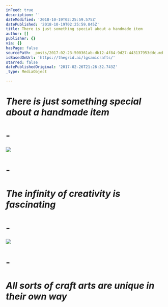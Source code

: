 ```yaml
---
inFeed: true
description: ''
dateModified: '2018-10-19T02:25:59.575Z'
datePublished: '2018-10-19T02:25:59.845Z'
title: There is just something special about a handmade item
author: []
publisher: {}
via: {}
hasPage: false
sourcePath: _posts/2017-02-23-500361ab-db12-4f84-9d27-443137953ddc.md
isBasedOnUrl: 'https://thegrid.ai/lgsamicrafts/'
starred: false
datePublishedOriginal: '2017-02-26T21:26:32.743Z'
_type: MediaObject

---
```

# _There is just something special about a handmade item_

# -
![](https://the-grid-user-content.s3-us-west-2.amazonaws.com/a9d2f9bc-1d0a-4815-ad25-1301c9cfcc28.jpg)

# -

# _The infinity of creativity is fascinating_

# -
![](https://the-grid-user-content.s3-us-west-2.amazonaws.com/7e58571b-48cf-408f-9986-de42776367eb.jpg)

# -

# _All sorts of craft arts are unique in their own way_
